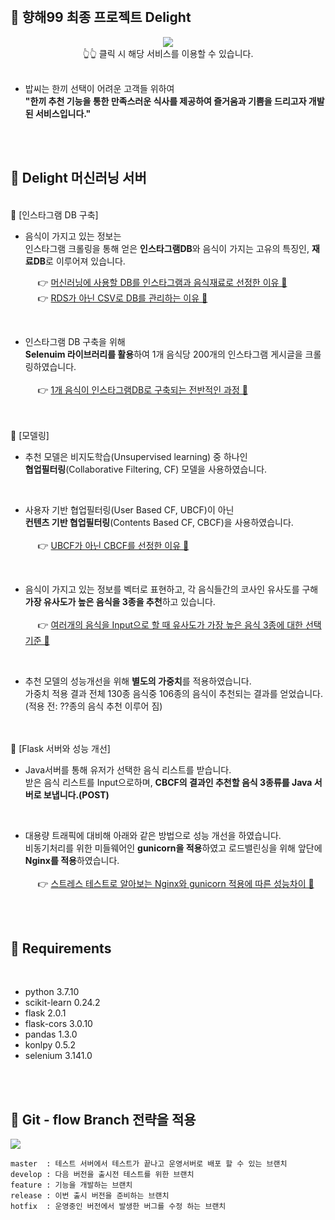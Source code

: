 <br>

## **🚩 향해99 최종 프로젝트 Delight**
<div align="center">
  <a href="https://delight99.co.kr">
  <img src="https://images.velog.io/images/zpswl45/post/769180e5-fb06-46aa-b553-07a68338945a/%E1%84%80%E1%85%B5%E1%86%BA%E1%84%92%E1%85%A5%E1%84%87%E1%85%B3%20%E1%84%85%E1%85%B5%E1%84%83%E1%85%B3%E1%84%86%E1%85%B5%E1%84%8B%E1%85%AD%E1%86%BC%20%E1%84%85%E1%85%A9%E1%84%80%E1%85%A9.png"/>
  </a>
  <br>
  👆👆 클릭 시 해당 서비스를 이용할 수 있습니다.
</div>

<br>

- 밥씨는 한끼 선택이 어려운 고객들 위하여<br>
  **"한끼 추천 기능을 통한 만족스러운 식사를 제공하여 즐거움과 기쁨을 드리고자 개발 된 서비스입니다."**


<br>
<br>

## **🚩 Delight 머신러닝 서버**
<br>
 🔹 [인스타그램 DB 구축]

- 음식이 가지고 있는 정보는 <br>
  인스타그램 크롤링을 통해 얻은 **인스타그램DB**와 음식이 가지는 고유의 특징인, **재료DB**로 이루어져 있습니다.

  &nbsp;&nbsp;&nbsp;&nbsp;&nbsp;👉 <a href=""> 머신러닝에 사용할 DB를 인스타그램과 음식재료로 선정한 이유 📝</a><br>
  &nbsp;&nbsp;&nbsp;&nbsp;&nbsp;👉 <a href=""> RDS가 아닌 CSV로 DB를 관리하는 이유 📝</a>

  <br>
- 인스타그램 DB 구축을 위해 <br>
  **Selenuim 라이브러리를 활용**하여 1개 음식당 200개의 인스타그램 게시글을 크롤링하였습니다.
  <br>
  <br>
  &nbsp;&nbsp;&nbsp;&nbsp;&nbsp;👉 <a href="https://github.com/Team-Delight/Delight-MachineLearning-Application/blob/develop/util/instagram_preprocessing/ref_instagram_preprocessing.ipynb">1개 음식이 인스타그램DB로 구축되는 전반적인 과정 📝</a>
<br>
<br>
🔹 [모델링]

- 추천 모델은 비지도학습(Unsupervised learning) 중 하나인<br>
  **협업필터링**(Collaborative Filtering, CF) 모델을 사용하였습니다.
  
  <br>
- 사용자 기반 협업필터링(User Based CF, UBCF)이 아닌<br>
  **컨텐츠 기반 협업필터링**(Contents Based CF, CBCF)을 사용하였습니다.
  <br>
  <br>
  &nbsp;&nbsp;&nbsp;&nbsp;&nbsp;👉 <a href="">UBCF가 아닌 CBCF를 선정한 이유 📝</a>
  
  <br>
- 음식이 가지고 있는 정보를 벡터로 표현하고, 각 음식들간의 코사인 유사도를 구해<br>
  **가장 유사도가 높은 음식을 3종을 추천**하고 있습니다.
  <br>
  <br>
  &nbsp;&nbsp;&nbsp;&nbsp;&nbsp;👉 <a href="">여러개의 음식을 Input으로 할 때 유사도가 가장 높은 음식 3종에 대한 선택기준 📝</a>
  
  <br>
- 추천 모델의 성능개선을 위해 **별도의 가중치**를 적용하였습니다.<br>
  가중치 적용 결과 전체 130종 음식중 106종의 음식이 추천되는 결과를 얻었습니다.<br>
  (적용 전: ??종의 음식 추천 이루어 짐)

<br>
<br>
🔹 [Flask 서버와 성능 개선]

- Java서버를 통해 유저가 선택한 음식 리스트를 받습니다.<br>
  받은 음식 리스트를 Input으로하며, **CBCF의 결과인 추천할 음식 3종류를 Java 서버로 보냅니다.(POST)**

  <br>
- 대용량 트래픽에 대비해 아래와 같은 방법으로 성능 개선을 하였습니다.<br>
  비동기처리를 위한 미들웨어인 **gunicorn을 적용**하였고 로드밸린싱을 위해 앞단에 **Nginx를 적용**하였습니다.
  <br>
  <br>
  &nbsp;&nbsp;&nbsp;&nbsp;&nbsp;👉 <a href="">스트레스 테스트로 알아보는 Nginx와 gunicorn 적용에 따른 성능차이 📝</a>

<br>
<br>

  ## **🚩 Requirements**
<br>

- python 3.7.10<br>
- scikit-learn 0.24.2<br>
- flask 2.0.1<br>
- flask-cors 3.0.10<br>
- pandas 1.3.0<br>
- konlpy 0.5.2<br>
- selenium 3.141.0

<br>
<br>

## 🚩 **Git - flow Branch 전략을 적용**
![](https://images.velog.io/images/zpswl45/post/7ecffd87-3dde-4abc-b7e3-9971b3a75dd9/%E1%84%89%E1%85%B3%E1%84%8F%E1%85%B3%E1%84%85%E1%85%B5%E1%86%AB%E1%84%89%E1%85%A3%E1%86%BA_2021-07-30_%E1%84%8B%E1%85%A9%E1%84%92%E1%85%AE_3.48.33.png)


```
master  : 테스트 서버에서 테스트가 끝나고 운영서버로 배포 할 수 있는 브랜치
develop : 다음 버전을 출시전 테스트를 위한 브랜치 
feature : 기능을 개발하는 브랜치
release : 이번 출시 버전을 준비하는 브랜치
hotfix  : 운영중인 버전에서 발생한 버그를 수정 하는 브랜치
```
